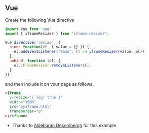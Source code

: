 ## Vue

Create the following Vue directive

```js
import Vue from 'vue'
import { iframeResizer } from "iframe-resizer";

Vue.directive('resize', {
  bind: function(el, { value = {} }) {
    el.addEventListener('load', () => iframeResizer(value, el))
  },
  unbind: function (el) {
    el.iFrameResizer.removeListeners();
  }
})
```

and then include it on your page as follows.

```html
<iframe
  v-resize="{ log: true }"
  width="100%"
  src="myiframe.html"
  frameborder="0"
></iframe>
```

- Thanks to [Aldebaran Desombergh](https://github.com/davidjbradshaw/iframe-resizer/issues/513#issuecomment-538333854) for this example

